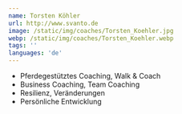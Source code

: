 ```yaml
---
name: Torsten Köhler
url: http://www.svanto.de
image: /static/img/coaches/Torsten_Koehler.jpg
webp: /static/img/coaches/Torsten_Koehler.webp
tags: ''
languages: 'de'
---
```


<ul><li>Pferdegestütztes Coaching, Walk &amp; Coach</li><li>Business Coaching, Team Coaching</li><li>Resilienz, Veränderungen</li><li>Persönliche Entwicklung</li></ul>